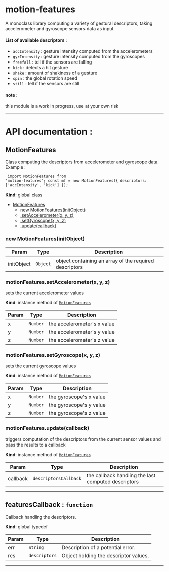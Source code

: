 # motion-features
A monoclass library computing a variety of gestural descriptors,
taking accelerometer and gyroscope sensors data as input.

#### List of available descriptors :

- `accIntensity` : gesture intensity computed from the accelerometers
- `gyrIntensity` : gesture intensity computed from the gyroscopes
- `freefall` : tell if the sensors are falling
- `kick` : detects a hit gesture
- `shake` : amount of shakiness of a gesture
- `spin` : the global rotation speed
- `still` : tell if the sensors are still


#### note :

this module is a work in progress, use at your own risk

<hr>

# API documentation :

<a name="MotionFeatures"></a>

## MotionFeatures
Class computing the descriptors from accelerometer and gyroscope data.
<br />
Example : <pre><code>
import MotionFeatures from 'motion-features'; 
const mf = new MotionFeatures({ descriptors: ['accIntensity', 'kick'] });
</code></pre>

**Kind**: global class  

* [MotionFeatures](#MotionFeatures)
    * [new MotionFeatures(initObject)](#new_MotionFeatures_new)
    * [.setAccelerometer(x, y, z)](#MotionFeatures+setAccelerometer)
    * [.setGyroscope(x, y, z)](#MotionFeatures+setGyroscope)
    * [.update(callback)](#MotionFeatures+update)

<a name="new_MotionFeatures_new"></a>

### new MotionFeatures(initObject)

| Param | Type | Description |
| --- | --- | --- |
| initObject | <code>Object</code> | object containing an array of the required descriptors |

<a name="MotionFeatures+setAccelerometer"></a>

### motionFeatures.setAccelerometer(x, y, z)
sets the current accelerometer values

**Kind**: instance method of <code>[MotionFeatures](#MotionFeatures)</code>  

| Param | Type | Description |
| --- | --- | --- |
| x | <code>Number</code> | the accelerometer's x value |
| y | <code>Number</code> | the accelerometer's y value |
| z | <code>Number</code> | the accelerometer's z value |

<a name="MotionFeatures+setGyroscope"></a>

### motionFeatures.setGyroscope(x, y, z)
sets the current gyroscope values

**Kind**: instance method of <code>[MotionFeatures](#MotionFeatures)</code>  

| Param | Type | Description |
| --- | --- | --- |
| x | <code>Number</code> | the gyroscope's x value |
| y | <code>Number</code> | the gyroscope's y value |
| z | <code>Number</code> | the gyroscope's z value |

<a name="MotionFeatures+update"></a>

### motionFeatures.update(callback)
triggers computation of the descriptors from the current sensor values and
pass the results to a callback

**Kind**: instance method of <code>[MotionFeatures](#MotionFeatures)</code>  

| Param | Type | Description |
| --- | --- | --- |
| callback | <code>descriptorsCallback</code> | the callback handling the last computed descriptors |

<hr>
<a name="featuresCallback"></a>

## featuresCallback : <code>function</code>
Callback handling the descriptors.

**Kind**: global typedef  

| Param | Type | Description |
| --- | --- | --- |
| err | <code>String</code> | Description of a potential error. |
| res | <code>descriptors</code> | Object holding the descriptor values. |

<hr>
